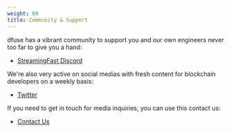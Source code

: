 ```yaml
---
weight: 80
title: Community & Support
---
```


dfuse has a vibrant community to support you and our own engineers never too far to give you a hand:

* [StreamingFast Discord](https://discord.gg/jZwqxJAvRs)

We're also very active on social medias with fresh content for blockchain developers on a weekly basis:

* [Twitter](https://twitter.com/streamingfastio)

If you need to get in touch for media inquiries, you can use this contact us:

* [Contact Us](https://www.streamingfast.io/help)
